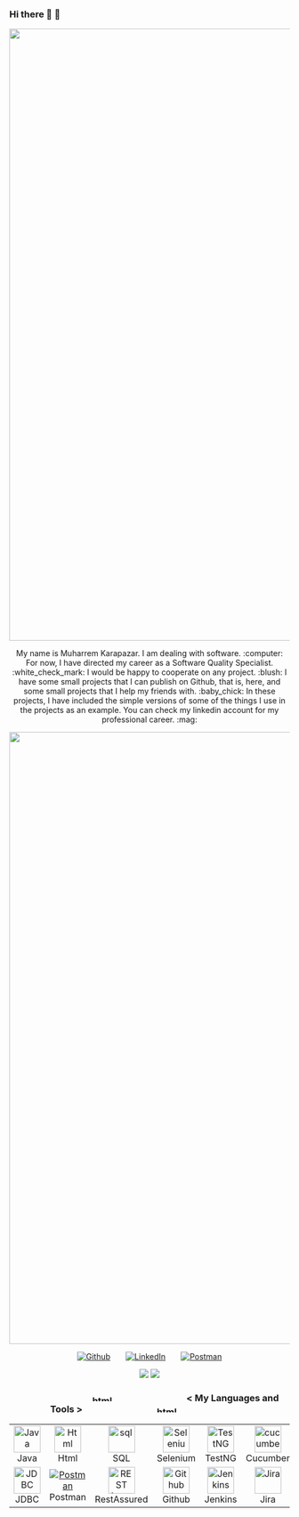 ### Hi there 👋 :eyes:

<p align="center"><img src="https://raw.githubusercontent.com/andreasbm/readme/master/assets/lines/aqua.png" alt="html" width="1100" height="none"/></p>

<p align="center">My name is Muharrem Karapazar. I am dealing with software. :computer: For now, I have directed my career as a Software Quality Specialist. :white_check_mark: I would be happy to cooperate on any project. :blush: I have some small projects that I can publish on Github, that is, here, and some small projects that I help my friends with. :baby_chick: In these projects, I have included the simple versions of some of the things I use in the projects as an example. You can check my linkedin account for my professional career. :mag:</p>

<p align="center"><img src="https://raw.githubusercontent.com/andreasbm/readme/master/assets/lines/aqua.png" alt="html" width="1100" height="none"/></p>
 
 <p align="center"> <a href="https://github.com/Muharrem-TR" target="_blank"><img alt="Github" src="https://img.shields.io/badge/GitHub-%2312100E.svg?&style=for-the-badge&logo=Github&logoColor=white" /></a>&nbsp;&nbsp;&nbsp;&nbsp;&nbsp;&nbsp; <a href="https://www.linkedin.com/in/muharrem-karapazar/" target="_blank"><img alt="LinkedIn" src="https://img.shields.io/badge/linkedin-%230077B5.svg?&style=for-the-badge&logo=linkedin&logoColor=white" /></a> &nbsp;&nbsp;&nbsp;&nbsp;&nbsp;&nbsp;<a href="https://www.postman.com/muharremtr" target="_blank"><img alt="Postman" src="https://img.shields.io/badge/Postman-FF6C37?style=for-the-badge&logo=Postman&logoColor=white" /></a>
 
 <p align="center">
    <img src="https://github-readme-stats.vercel.app/api?username=Muharrem-TR&show_icons=true&theme=rose_pine&hide_border=true" /> <a href="https://git.io/streak-stats"><img src="https://streak-stats.demolab.com?user=Muharrem-TR&theme=merko&hide_border=true&date_format=j%20M%5B%20Y%5D"/></a>
</p>


<h3><p align="center"><img src="https://raw.githubusercontent.com/andreasbm/readme/master/assets/lines/aqua.png" alt="html" width="295" height="11"/> < My Languages and Tools > <img src="https://raw.githubusercontent.com/andreasbm/readme/master/assets/lines/aqua.png" alt="html" width="295" height="11"/></p></h3>



<table align="center">
  <tr>
    <td align="center" width="96">
      <a href="#macropower-tech">
        <img src="https://www.svgrepo.com/show/303388/java-4-logo.svg" width="48" height="48" alt="Java" />
      </a>
      <br>Java
    </td>
    <td align="center" width="96">
      <a href="#macropower-tech">
        <img src="https://www.svgrepo.com/show/197982/html.svg" width="48" height="48" alt="Html" />
      </a>
      <br>Html
    </td>
    <td align="center" width="96">
      <a href="#macropower-tech">
        <img src="https://www.svgrepo.com/show/255832/sql.svg" alt="sql" width="48" height="48" alt="SQL" />
      </a>
      <br>SQL
    </td>
    <td align="center" width="96">
      <a href="#macropower-tech">
        <img src="https://www.svgrepo.com/show/354321/selenium.svg" width="48" height="48" alt="Selenium" />
      </a>
      <br>Selenium
    </td>
    <td align="center" width="96">
      <a href="#macropower-tech">
        <img src="https://i0.wp.com/blog.knoldus.com/wp-content/uploads/2020/01/TESTNG.png?resize=1024%2C576&ssl=1" width="48" height="48" alt="TestNG" />
      </a>
      <br>TestNG
    </td>
    <td align="center" width="96">
      <a href="#macropower-tech">
        <img src="https://www.svgrepo.com/show/353625/cucumber.svg" alt="cucumber" width="48" height="48" alt="Cucumber" />
      </a>
      <br>Cucumber
    </td>
    <td align="center" width="96">
      <a href="#macropower-tech" >
        <img src="https://www.svgrepo.com/show/353400/apache.svg" width="48" height="48" alt="ApachePOI" />
      </a>
      <br>ApachePOI
    </td>
    <td align="center" width="96">
      <a href="#macropower-tech">
        <img src="https://www.svgrepo.com/show/306453/mysql.svg" width="48" height="48" alt="MySQL" />
      </a>
      <br>MySQL
  </tr>
  <tr>
    <td align="center" width="96"> 
      <a href="#macropower-tech" >
        <img src="https://nehajain216.github.io/img/jdbc.png" width="48" height="48" alt="JDBC" />
      </a>
      <br>JDBC
    </td>
    <td align="center" width="96">
      <a href="#macropower-tech" >
        <img src="https://voyager.postman.com/logo/postman-logo-orange-stacked.svg" alt="Postman" />
      </a>
      <br>Postman
    </td>
    <td align="center"  width="96">
      <a href="#macropower-tech">
        <img src="https://avatars.githubusercontent.com/u/19369327?s=200&v=4" width="48" height="48" alt="REST Assured" />
      </a>
      <br>RestAssured
    </td>
    <td align="center"  width="96">
      <a href="#macropower-tech">
        <img src="https://www.svgrepo.com/show/344880/github.svg" width="48" height="48" alt="Github" />
      </a>
      <br>Github
    </td>
    <td align="center" width="96">
      <a href="#macropower-tech">
        <img src="https://www.svgrepo.com/show/353929/jenkins.svg" width="48" height="48" alt="Jenkins" />
      </a>
      <br>Jenkins
    </td>
    <td align="center"  width="96">
      <a href="#macropower-tech">
        <img src="https://www.svgrepo.com/show/376328/jira.svg" width="48" height="48" alt="Jira" />
      </a>
      <br>Jira
    </td>
    <td align="center" width="96">
      <a href="#macropower-tech" >
        <img src="https://pbs.twimg.com/profile_images/1034362081141817344/Yv4OcNVG_400x400.jpg" width="48" height="48" alt="Xray" />
      </a>
      <br>Xray
    </td>
    <td align="center" width="96">
      <a href="#macropower-tech" >
        <img src="https://www.svgrepo.com/show/354051/maven.svg" width="48" height="48" alt="Maven" />
      </a>
      <br>Maven
  </tr>
</table>





